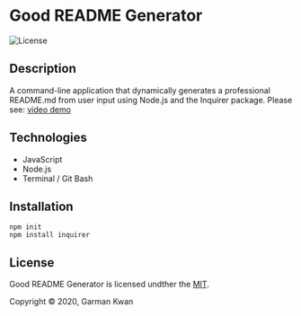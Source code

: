 # Good README Generator
![License](https://img.shields.io/badge/license-MIT-blue.svg "License Badge")
## Description
A command-line application that dynamically generates a professional README.md from user input using Node.js and the Inquirer package.
Please see: [video demo](https://drive.google.com/file/d/1rusqGflE4pAzd_AgTzleP_oM3dLBgiWO/view?usp=sharing)

## Technologies
- JavaScript
- Node.js
- Terminal / Git Bash
## Installation
```
npm init
npm install inquirer
```


## License
Good README Generator is licensed undther the [MIT](https://choosealicense.com/licenses/mit/).

Copyright &#169; 2020, Garman Kwan
